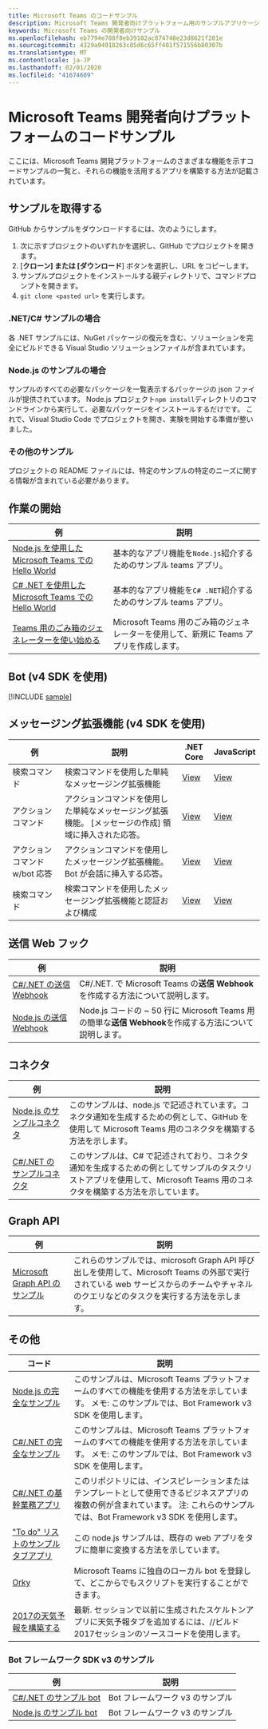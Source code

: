 ```yaml
---
title: Microsoft Teams のコードサンプル
description: Microsoft Teams 開発者向けプラットフォーム用のサンプルアプリケーションのリンクと説明
keywords: Microsoft Teams の開発者向けサンプル
ms.openlocfilehash: eb7794e788f8eb39102ac874748e23d8621f281e
ms.sourcegitcommit: 4329a94918263c85d6c65ff401f571556b80307b
ms.translationtype: MT
ms.contentlocale: ja-JP
ms.lasthandoff: 02/01/2020
ms.locfileid: "41674609"
---
```

# <a name="code-samples-for-the-microsoft-teams-developer-platform"></a>Microsoft Teams 開発者向けプラットフォームのコードサンプル

ここには、Microsoft Teams 開発プラットフォームのさまざまな機能を示すコードサンプルの一覧と、それらの機能を活用するアプリを構築する方法が記載されています。

## <a name="getting-samples"></a>サンプルを取得する

GitHub からサンプルをダウンロードするには、次のようにします。

1. 次に示すプロジェクトのいずれかを選択し、GitHub でプロジェクトを開きます。
2. [**クローン] または [ダウンロード**] ボタンを選択し、URL をコピーします。
3. サンプルプロジェクトをインストールする親ディレクトリで、コマンドプロンプトを開きます。
4. `git clone <pasted url>` を実行します。

### <a name="for-netc-samples"></a>.NET/C# サンプルの場合

各 .NET サンプルには、NuGet パッケージの復元を含む、ソリューションを完全にビルドできる Visual Studio ソリューションファイルが含まれています。

### <a name="for-nodejs-samples"></a>Node.js のサンプルの場合

サンプルのすべての必要なパッケージを一覧表示するパッケージの json ファイルが提供されています。 Node.js プロジェクト`npm install`ディレクトリのコマンドラインから実行して、必要なパッケージをインストールするだけです。 これで、Visual Studio Code でプロジェクトを開き、実験を開始する準備が整いました。

### <a name="for-other-samples"></a>その他のサンプル

プロジェクトの README ファイルには、特定のサンプルの特定のニーズに関する情報が含まれている必要があります。

## <a name="get-started"></a>作業の開始

| 例 | 説明|
|--------|-------------|
| [Node.js を使用した Microsoft Teams での Hello World](https://github.com/OfficeDev/msteams-samples-hello-world-nodejs) | 基本的なアプリ機能を`Node.js`紹介するためのサンプル teams アプリ。|
| [C# .NET を使用した Microsoft Teams での Hello World](https://github.com/OfficeDev/msteams-samples-hello-world-csharp) | 基本的なアプリ機能を`C# .NET`紹介するためのサンプル teams アプリ。|
| [Teams 用のごみ箱のジェネレーターを使い始める](~/tutorials/get-started-yeoman.md) | Microsoft Teams 用のごみ箱のジェネレーターを使用して、新規に Teams アプリを作成します。 |

## <a name="bots-using-the-v4-sdk"></a>Bot (v4 SDK を使用)

[!INCLUDE [sample](~/includes/bots/teams-bot-samples.md)]

## <a name="messaging-extensions-using-the-v4-sdk"></a>メッセージング拡張機能 (v4 SDK を使用)

| 例 | 説明 | .NET Core | JavaScript |
|--------|------------- |---|---|
| 検索コマンド | 検索コマンドを使用した単純なメッセージング拡張機能 | [View](https://github.com/microsoft/BotBuilder-Samples/tree/master/samples/csharp_dotnetcore/50.teams-messaging-extensions-search)| [View](https://github.com/microsoft/BotBuilder-Samples/tree/master/samples/javascript_nodejs/50.teams-messaging-extensions-search)|
| アクションコマンド | アクションコマンドを使用した単純なメッセージング拡張機能。 [メッセージの作成] 領域に挿入された応答。 | [View](https://github.com/microsoft/BotBuilder-Samples/tree/master/samples/csharp_dotnetcore/51.teams-messaging-extensions-action)|[View](https://github.com/microsoft/BotBuilder-Samples/tree/master/samples/javascript_nodejs/51.teams-messaging-extensions-action)|
| アクションコマンド w/bot 応答 | アクションコマンドを使用したメッセージング拡張機能。 Bot が会話に挿入する応答。 | [View](https://github.com/microsoft/BotBuilder-Samples/tree/master/samples/csharp_dotnetcore/53.teams-messaging-extensions-action-preview)|[View](https://github.com/microsoft/BotBuilder-Samples/tree/master/samples/javascript_nodejs/53.teams-messaging-extensions-action-preview)|
| 検索コマンド | 検索コマンドを使用したメッセージング拡張機能と認証および構成 | [View](https://github.com/microsoft/BotBuilder-Samples/tree/master/samples/csharp_dotnetcore/52.teams-messaging-extensions-search-auth-config)| [View](https://github.com/microsoft/BotBuilder-Samples/tree/master/samples/javascript_nodejs/52.teams-messaging-extensions-search-auth-config)|

## <a name="outgoing-webhooks"></a>送信 Web フック

| 例 | 説明
|--------|-------------
| [C#/.NET の送信 Webhook](https://github.com/OfficeDev/microsoft-teams-sample-outgoing-webhook) | C#/.NET. で Microsoft Teams の**送信 Webhook**を作成する方法について説明します。
| [Node.js の送信 Webhook](https://github.com/OfficeDev/msteams-samples-outgoing-webhook-nodejs) | Node.js コードの ~ 50 行に Microsoft Teams 用の簡単な**送信 Webhook**を作成する方法について説明します。

## <a name="connectors"></a>コネクタ

| 例 | 説明
|--------|-------------
| [Node.js のサンプルコネクタ](https://github.com/OfficeDev/microsoft-teams-sample-connector-nodejs) | このサンプルは、node.js で記述されています。コネクタ通知を生成するための例として、GitHub を使用して Microsoft Teams 用のコネクタを構築する方法を示します。
| [C#/.NET のサンプルコネクタ](https://github.com/OfficeDev/microsoft-teams-sample-connector-csharp) | このサンプルは、C# で記述されており、コネクタ通知を生成するための例としてサンプルのタスクリストアプリを使用して、Microsoft Teams 用のコネクタを構築する方法を示しています。

## <a name="graph-api"></a>Graph API

| 例 | 説明
|--------|-------------
| [Microsoft Graph API のサンプル](https://github.com/OfficeDev/microsoft-teams-sample-graph) | これらのサンプルでは、microsoft Graph API 呼び出しを使用して、Microsoft Teams の外部で実行されている web サービスからのチームやチャネルのクエリなどのタスクを実行する方法を示します。

## <a name="others"></a>その他

| コード | 説明 |
|------|------------- |
| [Node.js の完全なサンプル](https://github.com/OfficeDev/microsoft-teams-sample-complete-node) | このサンプルは、Microsoft Teams プラットフォームのすべての機能を使用する方法を示しています。 メモ: このサンプルでは、Bot Framework v3 SDK を使用します。|
| [C#/.NET の完全なサンプル](https://github.com/OfficeDev/microsoft-teams-sample-complete-csharp) | このサンプルは、Microsoft Teams プラットフォームのすべての機能を使用する方法を示しています。 メモ: このサンプルでは、Bot Framework v3 SDK を使用します。 |
| [C#/.NET の基幹業務アプリ](https://github.com/OfficeDev/msteams-sample-line-of-business-apps-csharp) | このリポジトリには、インスピレーションまたはテンプレートとして使用できるビジネスアプリの複数の例が含まれています。 注: これらのサンプルでは、Bot Framework v3 SDK を使用します。|
| ["To do" リストのサンプルタブアプリ](https://github.com/OfficeDev/microsoft-teams-sample-todo) | この node.js サンプルは、既存の web アプリをタブに簡単に変換する方法を示しています。 |
| [Orky](https://github.com/OfficeDev/Orky) | Microsoft Teams に独自のローカル bot を登録して、どこからでもスクリプトを実行することができます。 |
| [2017の天気予報を構築する](https://github.com/OfficeDev/microsoft-teams-build2017-weather) | 最新. セッションで以前に生成されたスケルトンアプリに天気予報タブを追加するには、//ビルド2017セッションのソースコードを使用します。 |

### <a name="bot-framework-sdk-v3-samples"></a>Bot フレームワーク SDK v3 のサンプル

| 例 | 説明 |
|--------|------------- |
| [C#/.NET のサンプル bot](https://github.com/OfficeDev/BotBuilder-MicrosoftTeams/tree/master/CSharp/Samples/Microsoft.Bot.Connector.Teams.SampleBot) | Bot フレームワーク v3 のサンプル|
| [Node.js のサンプル bot](https://github.com/OfficeDev/BotBuilder-MicrosoftTeams/tree/master/Node/samples) | Bot フレームワーク v3 のサンプル |
